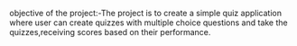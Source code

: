 objective of the project:-The project is to create a simple quiz application where user can create quizzes with multiple choice questions and take the quizzes,receiving scores based on their performance.

